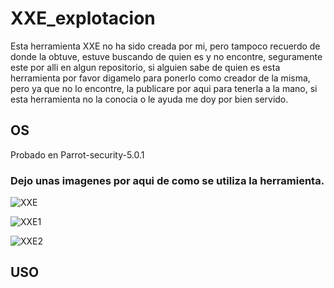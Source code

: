 # XXE_explotacion

Esta herramienta XXE no ha sido creada por mi, pero tampoco recuerdo de donde la obtuve, estuve buscando de quien es y no encontre, seguramente este por alli en algun repositorio, si alguien sabe de quien es esta herramienta por favor digamelo para ponerlo como creador de la misma, pero ya que no lo encontre, la publicare por aqui para tenerla a la mano, si esta herramienta no la conocia o le ayuda me doy por bien servido.

## OS

Probado en Parrot-security-5.0.1

### Dejo unas imagenes por aqui de como se utiliza la herramienta.

![XXE](https://user-images.githubusercontent.com/67207446/211211274-70cfcff2-0f91-4563-ab24-2c2391691613.png)

![XXE1](https://user-images.githubusercontent.com/67207446/211211282-b2378ec9-1971-4bf4-816e-cada8b7a4651.png)

![XXE2](https://user-images.githubusercontent.com/67207446/211211287-7489f385-f11c-4334-8af0-2a2d8fbe6080.png)

## USO


